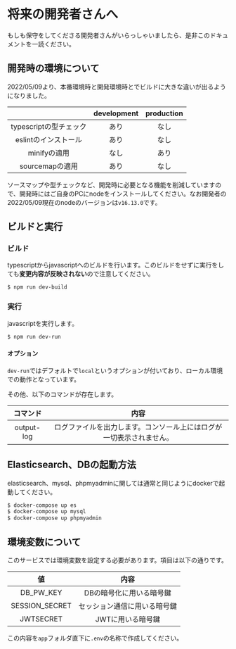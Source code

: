 # 将来の開発者さんへ

もしも保守をしてくださる開発者さんがいらっしゃいましたら、是非このドキュメントを一読ください。

## 開発時の環境について

2022/05/09より、本番環境時と開発環境時とでビルドに大きな違いが出るようになりました。

|  | development | production |
| :--: | :--: | :--: |
| typescriptの型チェック | あり | なし |
| eslintのインストール | あり | なし |
| minifyの適用 | なし | あり |
| sourcemapの適用 | あり | なし |

ソースマップや型チェックなど、開発時に必要となる機能を削減していますので、開発時にはご自身のPCにnodeをインストールしてください。なお開発者の2022/05/09現在のnodeのバージョンは`v16.13.0`です。

## ビルドと実行

### ビルド

typescriptからjavascriptへのビルドを行います。このビルドをせずに実行をしても**変更内容が反映されない**ので注意してください。

```bash
$ npm run dev-build
```

### 実行

javascriptを実行します。

```bash
$ npm run dev-run
```

#### オプション

`dev-run`ではデフォルトで`local`というオプションが付いており、ローカル環境での動作となっています。

その他、以下のコマンドが存在します。

| コマンド | 内容 |
| :--: | :--: |
| output-log | ログファイルを出力します。コンソール上にはログが一切表示されません。 |

## Elasticsearch、DBの起動方法

elasticsearch、mysql、phpmyadminに関しては通常と同じようにdockerで起動してください。

```bash
$ docker-compose up es
$ docker-compose up mysql
$ docker-compose up phpmyadmin
```

## 環境変数について

このサービスでは環境変数を設定する必要があります。項目は以下の通りです。

| 値 | 内容 |
| :--: | :--: |
| DB_PW_KEY | DBの暗号化に用いる暗号鍵 |
| SESSION_SECRET | セッション通信に用いる暗号鍵 |
| JWTSECRET | JWTに用いる暗号鍵 |

この内容を`app`フォルダ直下に`.env`の名称で作成してください。
